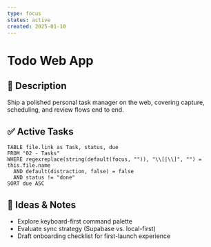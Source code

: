 ```yaml
---
type: focus
status: active
created: 2025-01-10
---
```


# Todo Web App

## 🎯 Description
Ship a polished personal task manager on the web, covering capture, scheduling, and review flows end to end.

## ✅ Active Tasks
```dataview
TABLE file.link as Task, status, due
FROM "02 - Tasks"
WHERE regexreplace(string(default(focus, "")), "\\[|\\]", "") = this.file.name
  AND default(distraction, false) = false
  AND status != "done"
SORT due ASC
```

## 🧠 Ideas & Notes
- Explore keyboard-first command palette
- Evaluate sync strategy (Supabase vs. local-first)
- Draft onboarding checklist for first-launch experience
